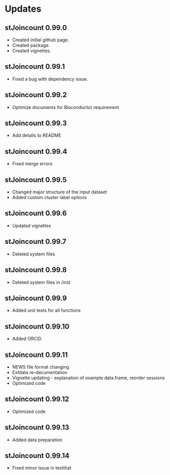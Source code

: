 # Updates

## stJoincount 0.99.0

* Created initial github page.
* Created package.
* Created vignettes.

## stJoincount 0.99.1

* Fixed a bug with dependency issue.

## stJoincount 0.99.2

* Optimize documents for Bioconductor requirement

## stJoincount 0.99.3

* Add details to README

## stJoincount 0.99.4

* Fixed merge errors

## stJoincount 0.99.5

* Changed major structure of the input dataset
* Added custom cluster label options

## stJoincount 0.99.6

* Updated vignettes

## stJoincount 0.99.7

* Deleted system files

## stJoincount 0.99.8

* Deleted system files in /inst

## stJoincount 0.99.9

* Added unit tests for all functions

## stJoincount 0.99.10

* Added ORCID

## stJoincount 0.99.11

* NEWS file format changing
* Extdata re-decumentation 
* Vignette updating - explanation of example data.frame, reorder sessions
* Optimized code

## stJoincount 0.99.12

* Optimized code

## stJoincount 0.99.13

* Added data preparation 

## stJoincount 0.99.14

* Fixed minor issue in testthat
